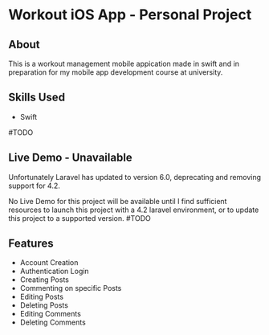 <h1>Workout iOS App - Personal Project</h1>

<h2>About</h2>
This is a workout management mobile appication made in swift and in preparation for my mobile app development course at university.

<h2>Skills Used</h2>
<ul>
  <li>Swift</li>
</ul>
#TODO
<h2>Live Demo - Unavailable</h2>
Unfortunately Laravel has updated to version 6.0, deprecating and removing support for 4.2.

No Live Demo for this project will be available until I find sufficient resources to launch this project with a 4.2 laravel environment, or to update this project to a supported version.
#TODO
<h2>Features</h2>
<ul>
  <li>Account Creation</li>
  <li>Authentication Login</li>
  <li>Creating Posts</li>
  <li>Commenting on specific Posts</li>
  <li>Editing Posts</li>
  <li>Deleting Posts</li>
  <li>Editing Comments</li>
  <li>Deleting Comments</li>
</ul>
